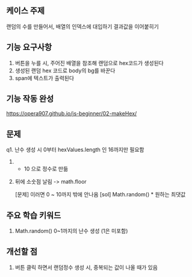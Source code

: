 ## 케이스 주제

랜덤의 수를 만들어서, 배열의 인덱스에 대입하기
결과값을 이어붙히기

## 기능 요구사항

1. 버튼을 누를 시, 주어진 배열을 참조해 랜덤으로 hex코드가 생성된다
2. 생성된 랜덤 hex 코드로 body의 bg를 바꾼다
3. span에 텍스트가 출력된다

## 기능 작동 완성

https://opera907.github.io/js-beginner/02-makeHex/

## 문제

q1. 난수 생성 시 0부터 hexValues.length 인 16까지만 필요함

1. - 10 으로 정수로 만듦
2. 뒤에 소숫점 날림 -> math.floor

   [문제] 이러면 0 ~ 10까지 밖에 안나옴
   [sol] Math.random() \* 원하는 최댓값

## 주요 학습 키워드

1. Math.random()
   0~1까지의 난수 생성 (1은 미포함)
   

## 개선할 점

1. 버튼 클릭 하면서 랜덤정수 생성 시, 중복되는 값이 나올 때가 있음
